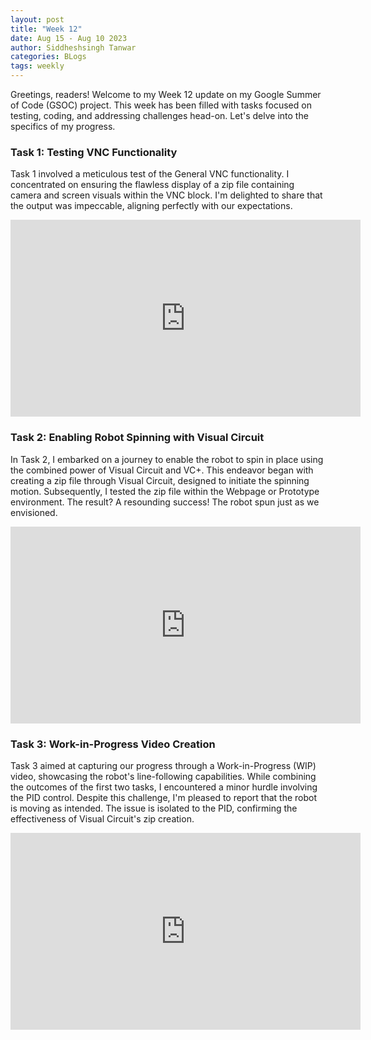 ```yaml
---
layout: post
title: "Week 12"
date: Aug 15 - Aug 10 2023
author: Siddheshsingh Tanwar
categories: BLogs
tags: weekly
---
```


Greetings, readers! Welcome to my Week 12 update on my Google Summer of Code (GSOC) project. This week has been filled with tasks focused on testing, coding, and addressing challenges head-on. Let's delve into the specifics of my progress.

### Task 1: Testing VNC Functionality

Task 1 involved a meticulous test of the General VNC functionality. I concentrated on ensuring the flawless display of a zip file containing camera and screen visuals within the VNC block. I'm delighted to share that the output was impeccable, aligning perfectly with our expectations.

<iframe width="560" height="315" src="https://www.youtube.com/embed/n15poXMcIAg" title="YouTube video player" frameborder="0" allow="accelerometer; autoplay; clipboard-write; encrypted-media; gyroscope; picture-in-picture; web-share" allowfullscreen></iframe>

### Task 2: Enabling Robot Spinning with Visual Circuit

In Task 2, I embarked on a journey to enable the robot to spin in place using the combined power of Visual Circuit and VC+. This endeavor began with creating a zip file through Visual Circuit, designed to initiate the spinning motion. Subsequently, I tested the zip file within the Webpage or Prototype environment. The result? A resounding success! The robot spun just as we envisioned.

<iframe width="560" height="315" src="https://www.youtube.com/embed/RBlDoH7XIPs" title="YouTube video player" frameborder="0" allow="accelerometer; autoplay; clipboard-write; encrypted-media; gyroscope; picture-in-picture; web-share" allowfullscreen></iframe>

### Task 3: Work-in-Progress Video Creation

Task 3 aimed at capturing our progress through a Work-in-Progress (WIP) video, showcasing the robot's line-following capabilities. While combining the outcomes of the first two tasks, I encountered a minor hurdle involving the PID control. Despite this challenge, I'm pleased to report that the robot is moving as intended. The issue is isolated to the PID, confirming the effectiveness of Visual Circuit's zip creation.

<iframe width="560" height="315" src="https://www.youtube.com/embed/H-osIHo5NLM" title="YouTube video player" frameborder="0" allow="accelerometer; autoplay; clipboard-write; encrypted-media; gyroscope; picture-in-picture; web-share" allowfullscreen></iframe>
